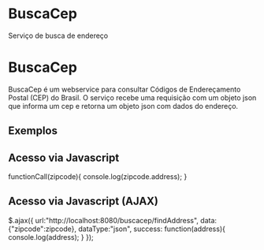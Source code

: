 # BuscaCep
Serviço de busca de endereço

# BuscaCep
BuscaCep é um webservice para consultar Códigos de Endereçamento Postal (CEP) do Brasil. O serviço recebe uma requisição com um objeto json que informa um cep e retorna um objeto json com dados do endereço.

## Exemplos

## Acesso via Javascript

<script src="http://localhost:8080/buscacep/findAddress?callback=functionCall" type="application/javascript"> </script>
functionCall(zipcode){
    console.log(zipcode.address);
}

## Acesso via Javascript (AJAX)

$.ajax({
    url:"http://localhost:8080/buscacep/findAddress",
    data:{"zipcode":zipcode},
    dataType:"json",
    success: function(address){
        console.log(address);
    }
});


